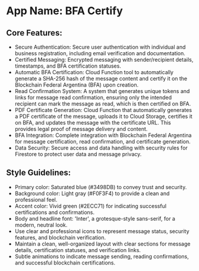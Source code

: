 # **App Name**: BFA Certify

## Core Features:

- Secure Authentication: Secure user authentication with individual and business registration, including email verification and documentation.
- Certified Messaging: Encrypted messaging with sender/recipient details, timestamps, and BFA certification statuses.
- Automatic BFA Certification: Cloud Function tool to automatically generate a SHA-256 hash of the message content and certify it on the Blockchain Federal Argentina (BFA) upon creation.
- Read Confirmation System: A system that generates unique tokens and links for message read confirmation, ensuring only the intended recipient can mark the message as read, which is then certified on BFA.
- PDF Certificate Generation: Cloud Function that automatically generates a PDF certificate of the message, uploads it to Cloud Storage, certifies it on BFA, and updates the message with the certificate URL. This provides legal proof of message delivery and content.
- BFA Integration: Complete integration with Blockchain Federal Argentina for message certification, read confirmation, and certificate generation.
- Data Security: Secure access and data handling with security rules for Firestore to protect user data and message privacy.

## Style Guidelines:

- Primary color: Saturated blue (#3498DB) to convey trust and security.
- Background color: Light gray (#F0F3F4) to provide a clean and professional feel.
- Accent color: Vivid green (#2ECC71) for indicating successful certifications and confirmations.
- Body and headline font: 'Inter', a grotesque-style sans-serif, for a modern, neutral look.
- Use clear and professional icons to represent message status, security features, and blockchain verification.
- Maintain a clean, well-organized layout with clear sections for message details, certification statuses, and verification links.
- Subtle animations to indicate message sending, reading confirmations, and successful blockchain certifications.